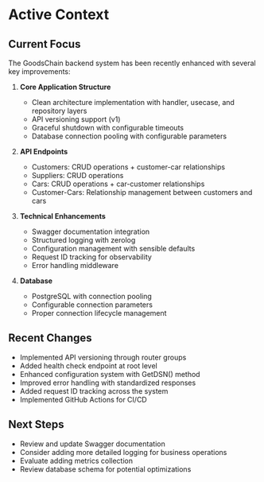 # Active Context

## Current Focus

The GoodsChain backend system has been recently enhanced with several key improvements:

1. **Core Application Structure**
   - Clean architecture implementation with handler, usecase, and repository layers
   - API versioning support (v1)
   - Graceful shutdown with configurable timeouts
   - Database connection pooling with configurable parameters

2. **API Endpoints**
   - Customers: CRUD operations + customer-car relationships
   - Suppliers: CRUD operations
   - Cars: CRUD operations + car-customer relationships
   - Customer-Cars: Relationship management between customers and cars

3. **Technical Enhancements**
   - Swagger documentation integration
   - Structured logging with zerolog
   - Configuration management with sensible defaults
   - Request ID tracking for observability
   - Error handling middleware

4. **Database**
   - PostgreSQL with connection pooling
   - Configurable connection parameters
   - Proper connection lifecycle management

## Recent Changes

- Implemented API versioning through router groups
- Added health check endpoint at root level
- Enhanced configuration system with GetDSN() method
- Improved error handling with standardized responses
- Added request ID tracking across the system
- Implemented GitHub Actions for CI/CD

## Next Steps

- Review and update Swagger documentation
- Consider adding more detailed logging for business operations
- Evaluate adding metrics collection
- Review database schema for potential optimizations

